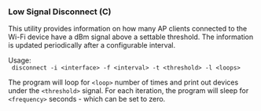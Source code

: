 ### Low Signal Disconnect (C)

This utility provides information on how many AP clients connected to the Wi-Fi device have a dBm signal above a settable threshold.
The information is updated periodically after a configurable interval.

Usage:   
``` disconnect -i <interface> -f <interval> -t <threshold> -l <loops>```

The program will loop for `<loop>` number of times and print out devices under the `<threshold>` signal. For each iteration, the program will sleep for `<frequency>` seconds - which can be set to zero.
